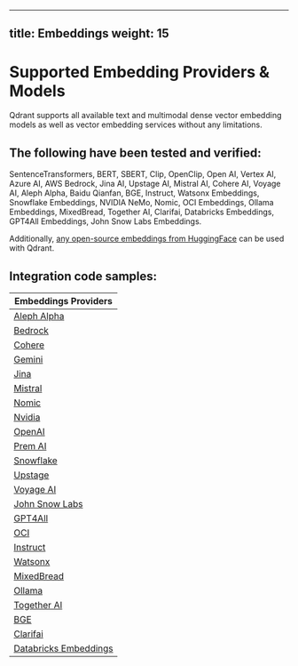 
---
title: Embeddings
weight: 15
---
# Supported Embedding Providers & Models

Qdrant supports all available text and multimodal dense vector embedding models as well as vector embedding services without any limitations. 

## The following have been tested and verified:

SentenceTransformers, BERT, SBERT, Clip, OpenClip, Open AI, Vertex AI, Azure AI, AWS Bedrock, Jina AI, Upstage AI, Mistral AI, Cohere AI, Voyage AI, Aleph Alpha, Baidu Qianfan, BGE, Instruct, Watsonx Embeddings, Snowflake Embeddings, NVIDIA NeMo, Nomic, OCI Embeddings, Ollama Embeddings, MixedBread, Together AI, Clarifai, Databricks Embeddings, GPT4All Embeddings, John Snow Labs Embeddings.

Additionally, [any open-source embeddings from HuggingFace](https://huggingface.co/spaces/mteb/leaderboard) can be used with Qdrant. 

## Integration code samples:

| Embeddings Providers          |
| ----------------------------- |
| [Aleph Alpha](./aleph-alpha/) |
| [Bedrock](./bedrock/)         |
| [Cohere](./cohere/)           |
| [Gemini](./gemini/)           |
| [Jina](./jina-emebddngs/)     |
| [Mistral](./mistral/)         |
| [Nomic](./nomic/)             |
| [Nvidia](./nvidia/)           |
| [OpenAI](./openai/)           |
| [Prem AI](./premai/)          |
| [Snowflake](./snowflake/)     |
| [Upstage](./upstage/)         |
| [Voyage AI](./voyage/)        |
| [John Snow Labs](./john_snow_labs/)        |
| [GPT4All](./gpt4all/)         |
| [OCI](./oci/)                 |
| [Instruct](./instruct/)       |
| [Watsonx](./watsonx/)         |
| [MixedBread](./mixedbread/)   |
| [Ollama](./ollama/)           |
| [Together AI](./together_ai/) |
| [BGE](./bge/)                 |
| [Clarifai](./clarifai/)       |
| [Databricks Embeddings](./databricks-embeddings/) |
